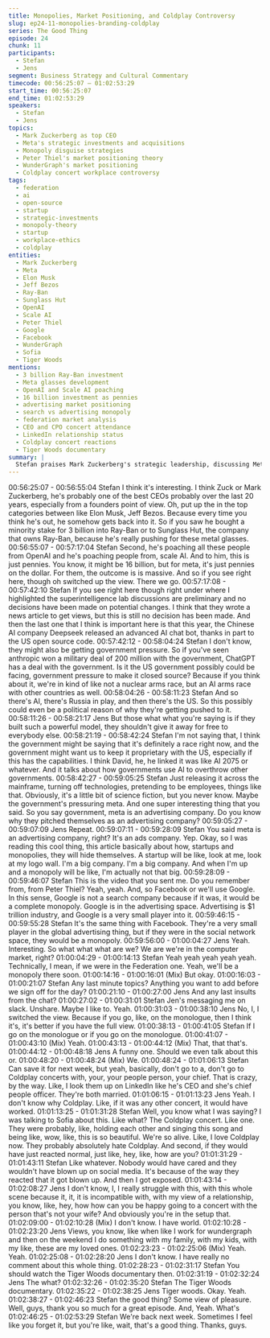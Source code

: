 ```yaml
---
title: Monopolies, Market Positioning, and Coldplay Controversy
slug: ep24-11-monopolies-branding-coldplay
series: The Good Thing
episode: 24
chunk: 11
participants:
  - Stefan
  - Jens
segment: Business Strategy and Cultural Commentary
timecode: 00:56:25:07 – 01:02:53:29
start_time: 00:56:25:07
end_time: 01:02:53:29
speakers:
  - Stefan
  - Jens
topics:
  - Mark Zuckerberg as top CEO
  - Meta's strategic investments and acquisitions
  - Monopoly disguise strategies
  - Peter Thiel's market positioning theory
  - WunderGraph's market positioning
  - Coldplay concert workplace controversy
tags:
  - federation
  - ai
  - open-source
  - startup
  - strategic-investments
  - monopoly-theory
  - startup
  - workplace-ethics
  - coldplay
entities:
  - Mark Zuckerberg
  - Meta
  - Elon Musk
  - Jeff Bezos
  - Ray-Ban
  - Sunglass Hut
  - OpenAI
  - Scale AI
  - Peter Thiel
  - Google
  - Facebook
  - WunderGraph
  - Sofia
  - Tiger Woods
mentions:
  - 3 billion Ray-Ban investment
  - Meta glasses development
  - OpenAI and Scale AI poaching
  - 16 billion investment as pennies
  - advertising market positioning
  - search vs advertising monopoly
  - federation market analysis
  - CEO and CPO concert attendance
  - LinkedIn relationship status
  - Coldplay concert reactions
  - Tiger Woods documentary
summary: |
  Stefan praises Mark Zuckerberg's strategic leadership, discussing Meta's investments in Ray-Ban and talent acquisition. The conversation shifts to Peter Thiel's theory about how monopolies disguise themselves in larger markets, applying this to Google, Facebook, and WunderGraph. The episode concludes with commentary on a workplace controversy involving executives attending a Coldplay concert together, examining the professional and personal boundaries involved.
---
```


00:56:25:07 - 00:56:55:04
Stefan
I think it's interesting. I think Zuck or Mark Zuckerberg, he's probably one of the best CEOs
probably over the last 20 years, especially from a founders point of view. Oh, put up the in the
top categories between like Elon Musk, Jeff Bezos. Because every time you think he's out, he
somehow gets back into it. So if you saw he bought a minority stake for 3 billion into Ray-Ban or
to Sunglass Hut, the company that owns Ray-Ban, because he's really pushing for these metal
glasses.
00:56:55:07 - 00:57:17:04
Stefan
Second, he's poaching all these people from OpenAI and he's poaching people from, scale AI.
And to him, this is just pennies. You know, it might be 16 billion, but for meta, it's just pennies on
the dollar. For them, the outcome is is massive. And so if you see right here, though oh switched
up the view. There we go.
00:57:17:08 - 00:57:42:10
Stefan
If you see right here though right under where I highlighted the superintelligence lab discussions
are preliminary and no decisions have been made on potential changes. I think that they wrote a
news article to get views, but this is still no decision has been made. And then the last one that I
think is important here is that this year, the Chinese AI company Deepseek released an
advanced AI chat bot, thanks in part to the US open source code.
00:57:42:12 - 00:58:04:24
Stefan
I don't know, they might also be getting government pressure. So if you've seen anthropic won a
military deal of 200 million with the government, ChatGPT has a deal with the government. Is it
the US government possibly could be facing, government pressure to make it closed source?
Because if you think about it, we're in kind of like not a nuclear arms race, but an AI arms race
with other countries as well.
00:58:04:26 - 00:58:11:23
Stefan
And so there's AI, there's Russia in play, and then there's the US. So this possibly could even be
a political reason of why they're getting pushed to it.
00:58:11:26 - 00:58:21:17
Jens
But those what what you're saying is if they built such a powerful model, they shouldn't give it
away for free to everybody else.
00:58:21:19 - 00:58:42:24
Stefan
I'm not saying that, I think the government might be saying that it's definitely a race right now,
and the government might want us to keep it proprietary with the US, especially if this has the
capabilities. I think David, he, he linked it was like AI 2075 or whatever. And it talks about how
governments use AI to overthrow other governments.
00:58:42:27 - 00:59:05:25
Stefan
Just releasing it across the mainframe, turning off technologies, pretending to be employees,
things like that. Obviously, it's a little bit of science fiction, but you never know. Maybe the
government's pressuring meta. And one super interesting thing that you said. So you say
government, meta is an advertising company. Do you know why they pitched themselves as an
advertising company?
00:59:05:27 - 00:59:07:09
Jens
Repeat.
00:59:07:11 - 00:59:28:09
Stefan
You said meta is an advertising company, right? It's an ads company. Yep. Okay, so I was
reading this cool thing, this article basically about how, startups and monopolies, they will hide
themselves. A startup will be like, look at me, look at my logo wall. I'm a big company. I'm a big
company. And when I'm up and a monopoly will be like, I'm actually not that big.
00:59:28:09 - 00:59:46:07
Stefan
This is the video that you sent me. Do you remember from, from Peter Thiel? Yeah, yeah. And,
so Facebook or we'll use Google. In this sense, Google is not a search company because if it
was, it would be a complete monopoly. Google is in the advertising space. Advertising is $1
trillion industry, and Google is a very small player into it.
00:59:46:15 - 00:59:55:28
Stefan
It's the same thing with Facebook. They're a very small player in the global advertising thing, but
if they were in the social network space, they would be a monopoly.
00:59:56:00 - 01:00:04:27
Jens
Yeah. Interesting. So what what what are we? We are we're in the computer market, right?
01:00:04:29 - 01:00:14:13
Stefan
Yeah yeah yeah yeah yeah. Technically, I mean, if we were in the Federation one. Yeah, we'll be
a monopoly there soon.
01:00:14:16 - 01:00:16:01
(Mix)
But okay.
01:00:16:03 - 01:00:21:07
Stefan
Any last minute topics? Anything you want to add before we sign off for the day?
01:00:21:10 - 01:00:27:00
Jens
And any last insults from the chat?
01:00:27:02 - 01:00:31:01
Stefan
Jen's messaging me on slack. Unshare. Maybe I like to. Yeah.
01:00:31:03 - 01:00:38:10
Jens
No, I, I switched the view. Because if you go, like, on the monologue, then I think it's, it's better if
you have the full view.
01:00:38:13 - 01:00:41:05
Stefan
If I go on the monologue or if you go on the monologue.
01:00:41:07 - 01:00:43:10
(Mix)
Yeah.
01:00:43:13 - 01:00:44:12
(Mix)
That, that that's.
01:00:44:12 - 01:00:48:18
Jens
A funny one. Should we even talk about this or.
01:00:48:20 - 01:00:48:24
(Mix)
We.
01:00:48:24 - 01:01:06:13
Stefan
Can save it for next week, but yeah, basically, don't go to a, don't go to Coldplay concerts with,
your, your people person, your chief. That is crazy, by the way. Like, I look them up on LinkedIn
like he's CEO and she's chief people officer. They're both married.
01:01:06:15 - 01:01:13:23
Jens
Yeah. I don't know why Coldplay. Like, if it was any other concert, it would have worked.
01:01:13:25 - 01:01:31:28
Stefan
Well, you know what I was saying? I was talking to Sofia about this. Like what? The Coldplay
concert. Like one. They were probably, like, holding each other and singing this song and being
like, wow, like, this is so beautiful. We're so alive. Like, I love Coldplay now. They probably
absolutely hate Coldplay. And second, if they would have just reacted normal, just like, hey, like,
how are you?
01:01:31:29 - 01:01:43:11
Stefan
Like whatever. Nobody would have cared and they wouldn't have blown up on social media. It's
because of the way they reacted that it got blown up. And then I got exposed.
01:01:43:14 - 01:02:08:27
Jens
I don't know, I, I really struggle with this, with this whole scene because it, it, it is incompatible
with, with my view of a relationship, you know, like, hey, how how can you be happy going to a
concert with the person that's not your wife? And obviously you're in the setup that.
01:02:09:00 - 01:02:10:28
(Mix)
I don't know. I have world.
01:02:10:28 - 01:02:23:20
Jens
Views, you know, like when like I work for wundergraph and then on the weekend I do
something with my family, with my kids, with my like, these are my loved ones.
01:02:23:23 - 01:02:25:06
(Mix)
Yeah. Yeah.
01:02:25:08 - 01:02:28:20
Jens
I don't know. I have really no comment about this whole thing.
01:02:28:23 - 01:02:31:17
Stefan
You should watch the Tiger Woods documentary then.
01:02:31:19 - 01:02:32:24
Jens
The what?
01:02:32:26 - 01:02:35:20
Stefan
The Tiger Woods documentary.
01:02:35:22 - 01:02:38:25
Jens
Tiger woods. Okay. Yeah.
01:02:38:27 - 01:02:46:23
Stefan
the good thing?
Some view of pleasure. Well, guys, thank you so much for a great episode. And, Yeah. What's
01:02:46:25 - 01:02:53:29
Stefan
We're back next week. Sometimes I feel like you forget it, but you're like, wait, that's a good
thing. Thanks, guys.